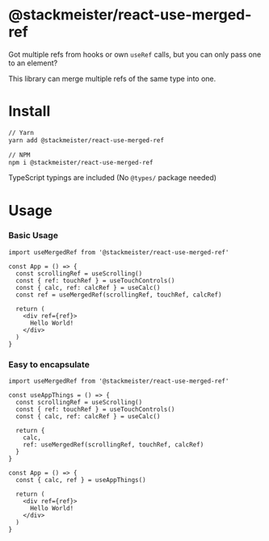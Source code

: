 @stackmeister/react-use-merged-ref
==================================

Got multiple refs from hooks or own `useRef` calls, but you can only pass one to an element?

This library can merge multiple refs of the same type into one.

Install
=======

```bash
// Yarn
yarn add @stackmeister/react-use-merged-ref

// NPM
npm i @stackmeister/react-use-merged-ref
```

TypeScript typings are included (No `@types/` package needed)

Usage
=====

### Basic Usage


```tsx
import useMergedRef from '@stackmeister/react-use-merged-ref'

const App = () => {
  const scrollingRef = useScrolling()
  const { ref: touchRef } = useTouchControls()
  const { calc, ref: calcRef } = useCalc()
  const ref = useMergedRef(scrollingRef, touchRef, calcRef)

  return (
    <div ref={ref}>
      Hello World!
    </div>
  )
}
```

### Easy to encapsulate

```tsx
import useMergedRef from '@stackmeister/react-use-merged-ref'

const useAppThings = () => {
  const scrollingRef = useScrolling()
  const { ref: touchRef } = useTouchControls()
  const { calc, ref: calcRef } = useCalc()

  return {
    calc,
    ref: useMergedRef(scrollingRef, touchRef, calcRef)
  }
}

const App = () => {
  const { calc, ref } = useAppThings()

  return (
    <div ref={ref}>
      Hello World!
    </div>
  )
}
```
